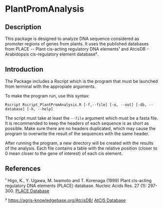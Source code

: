 # PlantPromAnalysis

## Description

This package is designed to analyze DNA sequence considered as promoter regions of genes from plants. It uses the published databases from PLACE -- Plant cis-acting regulatory DNA elements¹ and AtcisDB - Arabidopsis cis-regulatory element database². 

## Introduction

The Package includes a Rscript which is the program that must be launched from terminal with the appropiate arguments. 

To make the program run, use this syntax:

	Rscript Rscript_PlantPromAnalysis.R [-f,--file] [-o, --out] [-db, --database] [-h, --help]

The script must take at least the `--file` argument which must be a fasta file. It is recommended to keep the headers of each sequence is as short as possible. Make sure there are no headers duplicated, which may cause the program to overwrite the result of the sequences with the same header.

After running the program, a new directory will be created with the results of the analysis. Each file contains a table with the relative position (closer to 0 mean closer to the gene of interest) of each cis element.  

## References

¹ Higo, K., Y. Ugawa, M. Iwamoto and T. Korenaga (1999) Plant cis-acting regulatory DNA elements (PLACE) database. Nucleic Acids Res. 27 (1): 297-300. [PLACE Database](http://www.dna.affrc.go.jp/htdocs/PLACE/)

² https://agris-knowledgebase.org/AtcisDB/ [AtCIS Database](https://agris-knowledgebase.org/AtcisDB/)
